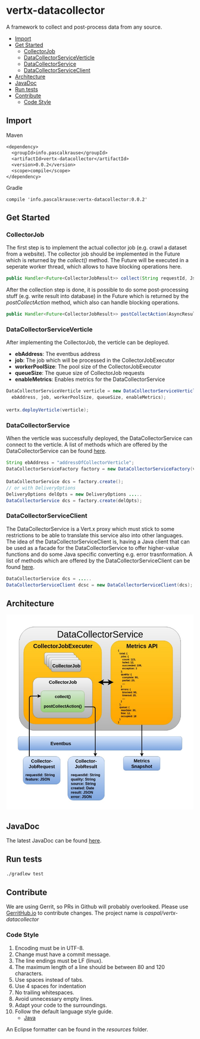 # vertx-datacollector

A framework to collect and post-process data from any source.

* [Import](#import)
* [Get Started](#get-started)
  * [CollectorJob](#collectorjob)
  * [DataCollectorServiceVerticle](#datacollectorserviceverticle)
  * [DataCollectorService](#datacollectorservice)
  * [DataCollectorServiceClient](#datacollectorserviceclient)
* [Architecture](#architecture)
* [JavaDoc](#javadoc)
* [Run tests](#run-tests)
* [Contribute](#contribute)
  * [Code Style](#code-style)

## Import

Maven

```
<dependency>
  <groupId>info.pascalkrause</groupId>
  <artifactId>vertx-datacollector</artifactId>
  <version>0.0.2</version>
  <scope>compile</scope>
</dependency>
```

Gradle

```Gradle
compile 'info.pascalkrause:vertx-datacollector:0.0.2'
```

## Get Started

### CollectorJob

The first step is to implement the actual collector job (e.g. crawl a dataset from a website). The collector job should
be implemented in the Future which is returned by the _collect()_ method. The Future will be executed in a seperate
worker thread, which allows to have blocking operations here.

```Java
public Handler<Future<CollectorJobResult>> collect(String requestId, JsonObject feature);
```

After the collection step is done, it is possible to do some post-processing stuff (e.g. write result into database)
in the Future which is returned by the _postCollectAction_ method, which also can handle blocking operations.

```Java
public Handler<Future<CollectorJobResult>> postCollectAction(AsyncResult<CollectorJobResult> result);
```

### DataCollectorServiceVerticle

After implementing the CollectorJob, the verticle can be deployed.

* **ebAddress**: The eventbus address
* **job**: The job which will be processed in the CollectorJobExecutor
* **workerPoolSize**: The pool size of the CollectorJobExecutor
* **queueSize**: The queue size of CollectorJob requests
* **enableMetrics**: Enables metrics for the DataCollectorService

```Java
DataCollectorServiceVerticle verticle = new DataCollectorServiceVerticle(
  ebAddress, job, workerPoolSize, queueSize, enableMetrics);

vertx.deployVerticle(verticle);
```

### DataCollectorService

When the verticle was successfully deployed, the DataCollectorService can connect to the verticle. A list of
methods which are offered by the DataCollectorService can be found
[here](https://caspal.github.io/vertx-datacollector/info/pascalkrause/vertx/datacollector/service/DataCollectorService.html).

```Java
String ebAddress = "addressOfCollectorVerticle";
DataCollectorServiceFactory factory = new DataCollectorServiceFactory(vertx, ebAddress);

DataCollectorService dcs = factory.create();
// or with DeliveryOptions
DeliveryOptions delOpts = new DeliveryOptions .....
DataCollectorService dcs = factory.create(delOpts);
```

### DataCollectorServiceClient

The DataCollectorService is a Vert.x proxy which must stick to some restrictions to be able to translate this service
also into other languages. The idea of the DataCollectorServiceClient is, having a Java client that can be used as a
facade for the DataCollectorService to offer higher-value functions and do some Java specific converting e.g.
error trasnformation. A list of methods which are offered by the DataCollectorServiceClient can be found
[here](https://caspal.github.io/vertx-datacollector/info/pascalkrause/vertx/datacollector/client/DataCollectorServiceClient.html).

```Java
DataCollectorService dcs = .....
DataCollectorServiceClient dcsc = new DataCollectorServiceClient(dcs);
```

## Architecture

![alt text](resources/architecture.jpg)

## JavaDoc

The latest JavaDoc can be found [here](https://caspal.github.io/vertx-datacollector/index.html).

## Run tests

```Bash
./gradlew test
```

## Contribute

We are using Gerrit, so PRs in Github will probably overlooked. Please use [GerritHub.io](https://review.gerrithub.io)
to contribute changes. The project name is _caspal/vertx-datacollector_

### Code Style

1. Encoding must be in UTF-8.
2. Change must have a commit message.
3. The line endings must be LF (linux).
4. The maximum length of a line should be between 80 and 120 characters.
5. Use spaces instead of tabs.
6. Use 4 spaces for indentation
7. No trailing whitespaces.
8. Avoid unnecessary empty lines.
9. Adapt your code to the surroundings.
10. Follow the default language style guide.
    * [Java](http://www.oracle.com/technetwork/java/codeconventions-150003.pdf)

An Eclipse formatter can be found in the _resources_ folder.
